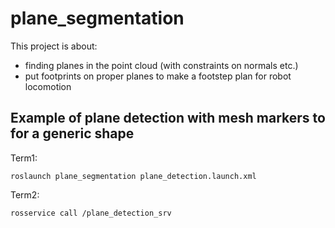 plane_segmentation
==================

This project is about:

- finding planes in the point cloud (with constraints on normals etc.)
- put footprints on proper planes to make a footstep plan for robot locomotion


Example of plane detection with mesh markers to for a generic shape
-------------------------------------------------------------------

Term1:

`roslaunch plane_segmentation plane_detection.launch.xml`

Term2:

`rosservice call /plane_detection_srv`